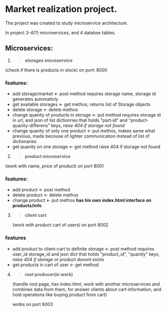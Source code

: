 # Market realization project.

The project was created to study microservice architecture.

In project 3-4(?) microservices, and 4 databse tables.

## Microservices:

1. > **storages microservice**

(check if there is products in stock) on port: 8000
### features:
* add storage/market <- post method requires storage name, storage id generates automaticly
* get available storages <- get methos, returns list of Storage objects
* delete storage <- delete methos
* change quanity of products in storage <- put method requires storage id in url, and json of list dictionries that holds "part-id" and "product-quanity-differens" keys, *raise 404 if storage not found*
* change quanity of only one product <- put methos, makes same what previous, made becouse of lighter communication instead of list of dictionaries
* get quanity on one storage <- get method raise 404 if storage not found

2. > **product microservice**
   
 (work with name, price of product) on port 8001
### features:
 * add product <- post method
 * delete product <- delete methos 
 * change product  <- put methos
  **has his own index.html interface on products/info**

 3. > **client cart**
    
    (work with product cart of users) on port 8002
### features
  * add product to client-cart to definite storage <- post method requires user_id storage_id and json dict that holds "product_id", "quanity" keys, *raise 404 if storage or product doesnt exists*
  * get products in cart of user <- get method

4. > **root producer(in work)**
   
   (handle root page, has index.html, work with another microservices and combines data from them, for answer clients about cart information, and hold operations like buying product from cart)

    wotks on port 8003
